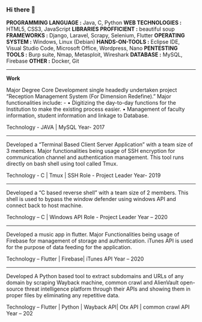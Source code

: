 ### Hi there 👋

<!--
**Unknown-Soul/Unknown-Soul** is a ✨ _special_ ✨ repository because its `README.md` (this file) appears on your GitHub profile.

Here are some ideas to get you started:

- 🔭 I’m currently working on ...
- 🌱 I’m currently learning ...
- 👯 I’m looking to collaborate on ...
- 🤔 I’m looking for help with ...
- 💬 Ask me about ...
- 📫 How to reach me: ...
- 😄 Pronouns: ...
- ⚡ Fun fact: ...
-->
**PROGRAMMING LANGUAGE :** Java, C, Python
**WEB TECHNOLOGIES :** HTML5, CSS3, JavaScript
**LIBRARIES PROFFICIENT :** beautiful soup 
**FRAMEWORKS :** Django, Laravel, Scrapy, Selenium, Flutter
**OPERATING SYSTEM :** Windows, Linux (Debian) 
**HANDS-ON-TOOLS :** Eclipse IDE, Visual Studio Code, Microsoft Office, Wordpress, Nano
**PENTESTING TOOLS :** Burp suite, Nmap, Metasploit, Wireshark 
**DATABASE :** MySQL, Firebase
**OTHER :** Docker, Git 
__________________________________________________________________________________________________________________________________________________
**Work**

Major Degree Core Development single headedly undertaken project “Reception Management System (For Dimension 
Redefine).” Major functionalities include: -
• Digitizing the day-to-day functions for the Institution to make the existing process easier.
• Management of faculty information, student information and linkage to Database.

Technology - JAVA | MySQL Year- 2017
__________________________________________________________________________________________________________________________________________________
Developed a “Terminal Based Client Server Application” with a team size of 3 members. Major functionalities being 
usage of SSH encryption for communication channel and authentication management. This tool runs directly on bash shell 
using tool called Tmux.

Technology - C | Tmux | SSH Role - Project Leader Year- 2019
__________________________________________________________________________________________________________________________________________________
Developed a “C based reverse shell” with a team size of 2 members. This shell is used to bypass the window 
defender using windows API and connect back to host machine.

Technology – C | Windows API Role - Project Leader Year – 2020
__________________________________________________________________________________________________________________________________________________
Developed a music app in flutter. Major Functionalities being usage of Firebase for management of storage and 
authentication. iTunes API is used for the purpose of data feeding for the application.

Technology – Flutter | Firebase| iTunes API Year – 2020
__________________________________________________________________________________________________________________________________________________
Developed A Python based tool to extract subdomains and URLs of any domain by scraping Wayback machine, 
common crawl and AlienVault open-source threat intelligence platform through their APIs and showing them in 
proper files by eliminating any repetitive data.
 
Technology – Flutter | Python | Wayback API| Otx API | common crawl API Year – 202
